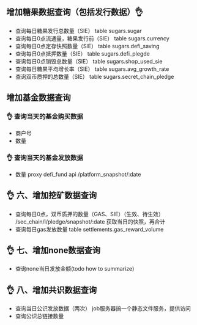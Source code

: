 ## 增加糖果数据查询（包括发行数据）👌
- 查询每日糖果发行总数量（SIE）       table sugars.sugar
- 查询每日0点流通量，糖果发行前（SIE） table sugars.currency
- 查询每日0点定存快照数量（SIE）      table sugars.defi_saving
- 查询每日0点抵押数量（SIE）         table sugars.defi_plegde
- 查询每日0点销毁总数量（SIE）        table sugars.shop_used_sie
- 查询每日糖果平均增长率（SIE）       table sugars.avg_growth_rate
- 查询双币质押的总数量（SIE）         table sugars.secret_chain_pledge

## 增加基金数据查询
### 👌 查询当天的基金购买数据
- 商户号
- 数量

### 👌 查询当天的基金发放数据
- 数量 proxy defi_fund api /platform_snapshot/:date

## 👌 六、增加挖矿数据查询
- 查询每日0点，双币质押的数量（GAS、SIE）（生效、待生效）     /sec_chain/i/pledge/snapshot/:date 获取当日的快照，再合计
- 查询每日gas发放数量                                   table settlements.gas_reward_volume 

## 👌 七、增加none数据查询
- 查询none当日发放金额(todo how to summarize)

## 👌 八、增加共识数据查询
- 查询当日公识发放数据（两次） job服务器搞一个静态文件服务，提供访问
- 查询公识总链接数量